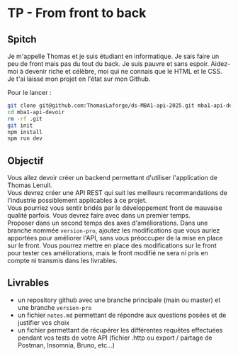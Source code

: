 # TP - From front to back

## Spitch

Je m'appelle Thomas et je suis étudiant en informatique. Je sais faire un peu de front mais pas du tout du back.
Je suis pauvre et sans espoir. Aidez-moi à devenir riche et célèbre, moi qui ne connais que le HTML et le CSS.
Je t'ai laissé mon projet en l'état sur mon Github.

Pour le lancer :
```bash
git clone git@github.com:ThomasLaforge/ds-MBA1-api-2025.git mba1-api-devoir
cd mba1-api-devoir
rm -rf .git
git init
npm install
npm run dev
```

## Objectif

Vous allez devoir créer un backend permettant d'utiliser l'application de Thomas Lenull.  
Vous devrez créer une API REST qui suit les meilleurs recommandations de l'industrie possiblement applicables à ce projet.  
Vous pourriez vous sentir bridés par le développement front de mauvaise qualité parfois. Vous devrez faire avec dans un premier temps.  
Proposer dans un second temps des axes d'améliorations.
Dans une branche nommée `version-pro`, ajoutez les modifications que vous auriez apportées pour améliorer l'API, sans vous préoccuper de la mise en place sur le front. Vous pourrez mettre en place des modifications sur le front pour tester ces améliorations, mais le front modifié ne sera ni pris en compte ni transmis dans les livrables.  

## Livrables

- un repository github avec une branche principale (main ou master) et une branche `version-pro`  
- un fichier `notes.md` permettant de répondre aux questions posées et de justifier vos choix  
- un fichier permettant de récupérer les différentes requêtes effectuées pendant vos tests de votre API (fichier .http ou export / partage de Postman, Insomnia, Bruno, etc...)  